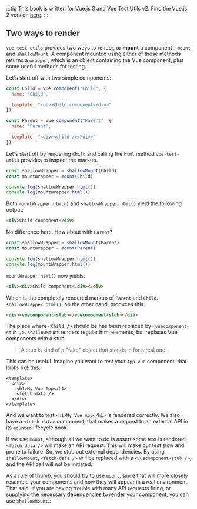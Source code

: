 :::tip This book is written for Vue.js 3 and Vue Test Utils v2.
Find the Vue.js 2 version [here](/).
:::

## Two ways to render

`vue-test-utils` provides two ways to render, or __mount__ a component - `mount` and `shallowMount`. A component mounted using either of these methods returns a `wrapper`, which is an object containing the Vue component, plus some useful methods for testing.

Let's start off with two simple components:

```js
const Child = Vue.component("Child", {
  name: "Child",

  template: "<div>Child component</div>"
})

const Parent = Vue.component("Parent", {
  name: "Parent",

  template: "<div><child /></div>"
})
```

Let's start off by rendering `Child` and calling the `html` method `vue-test-utils` provides to inspect the markup.

```js
const shallowWrapper = shallowMount(Child)
const mountWrapper = mount(Child)

console.log(shallowWrapper.html())
console.log(mountWrapper.html())
```

Both `mountWrapper.html()` and `shallowWrapper.html()` yield the following output:

```html
<div>Child component</div>
```

No difference here. How about with `Parent`?

```js
const shallowWrapper = shallowMount(Parent)
const mountWrapper = mount(Parent)

console.log(shallowWrapper.html())
console.log(mountWrapper.html())
```

`mountWrapper.html()` now yields:

```html
<div><div>Child component</div></div>
```

Which is the completely rendered markup of `Parent` and `Child`. `shallowWrapper.html()`, on the other hand, produces this:

```html
<div><vuecomponent-stub></vuecomponent-stub></div>
```

The place where `<Child />` should be has been replaced by `<vuecomponent-stub />`. `shallowMount` renders regular html elements, but replaces Vue components with a stub.

> A stub is kind of a "fake" object that stands in for a real one.

This can be useful. Imagine you want to test your `App.vue` component, that looks like this:

```vue
<template>
  <div>
    <h1>My Vue App</h1>
    <fetch-data />
  </div>
</template>
```

And we want to test `<h1>My Vue App</h1>`  is rendered correctly. We also have a `<fetch-data>` component, that makes a request to an external API in its `mounted` lifecycle hook. 

If we use `mount`, although all we want to do is assert some text is rendered, `<fetch-data />` will make an API request. This will make our test slow and prone to failure. So, we stub out external dependencies. By using `shallowMount`, `<fetch-data />` will be replaced with a `<vuecomponent-stub />`, and the API call will not be initiated.

As a rule of thumb, you should try to use `mount`, since that will more closely resemble your components and how they will appear in a real environment. That said, if you are having trouble with many API requests firing, or supplying the necessary dependencies to render your component, you can use `shallowMount`.:
